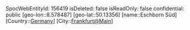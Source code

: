 ﻿---
location: [50.13356,8.578487]
type: Station
tags:
- geo/Station

---
SpocWebEntityId: 156419
isDeleted: false
isReadOnly: false
confidential: public
[geo-lon::8.578487]
[geo-lat::50.13356]
[name::Eschborn Süd]
[Country::[Germany](geo/Continent/Europe/Germany.md)]
[City::[Frankfurt@Main](geo/Continent/Europe/Germany/Hessen/Frankfurt@Main.md)]

